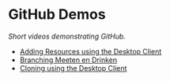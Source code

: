 # GitHub Demos

_Short videos demonstrating GitHub._

* [Adding Resources using the Desktop Client](https://github.com/Appsterdam/open/blob/master/help/AddingResources-DesktopClient.m4v)
* [Branching Meeten en Drinken](https://github.com/Appsterdam/open/blob/master/help/Branching-MeetenEnDrinken.m4v)
* [Cloning using the Desktop Client](https://github.com/Appsterdam/open/blob/master/help/Cloning-DesktopClient.m4v)
